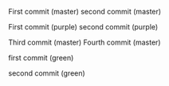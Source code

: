 First commit (master)
second commit (master)

First commit (purple)
second commit (purple)

Third commit (master)
Fourth commit (master)

first commit (green)

second commit (green)





